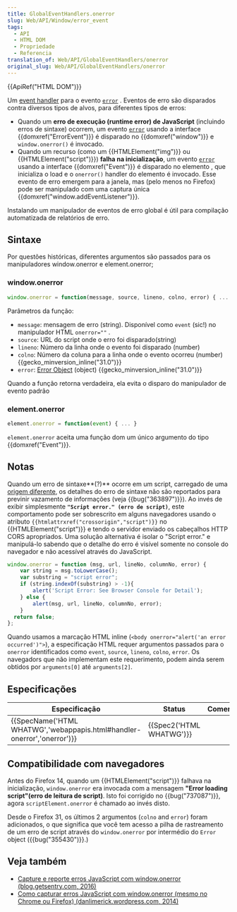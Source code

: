 ```yaml
---
title: GlobalEventHandlers.onerror
slug: Web/API/Window/error_event
tags:
  - API
  - HTML DOM
  - Propriedade
  - Referencia
translation_of: Web/API/GlobalEventHandlers/onerror
original_slug: Web/API/GlobalEventHandlers/onerror
---
```

{{ApiRef("HTML DOM")}}

Um [event handler](/pt-BR/docs/Web/Guide/Events/Event_handlers) para o evento [`error`](/en-US/docs/Web/Events/error) . Eventos de erro são disparados contra diversos tipos de alvos, para diferentes tipos de erros:

- Quando um **erro de execução (runtime error) de JavaScript** (incluindo erros de sintaxe) ocorrem, um evento [`error`](/en-US/docs/Web/Events/error) usando a interface {{domxref("ErrorEvent")}} é disparado no {{domxref("window")}} e `window.onerror()` é invocado.
- Quando um recurso (como um {{HTMLElement("img")}} ou {{HTMLElement("script")}}) **falha na inicialização**, um evento [`error`](/en-US/docs/Web/Events/error) usando a interface {{domxref("Event")}} é disparado no elemento , que inicializa o load e o `onerror()` handler do elemento é invocado. Esse evento de erro emergem para a janela, mas (pelo menos no Firefox) pode ser manipulado com uma captura única {{domxref("window.addEventListener")}}.

Instalando um manipulador de eventos de erro global é útil para compilação automatizada de relatórios de erro.

## Sintaxe

Por questões históricas, diferentes argumentos são passados para os manipuladores window\.onerror e element.onerror;

### window\.onerror

```js
window.onerror = function(message, source, lineno, colno, error) { ... }
```

Parâmetros da função:

- `message`: mensagem de erro (string). Disponível como `event` (sic!) no manipulador HTML `onerror=""` .
- `source`: URL do script onde o erro foi disparado(string)
- `lineno`: Número da linha onde o evento foi disparado (number)
- `colno`: Número da coluna para a linha onde o evento ocorreu (number) {{gecko_minversion_inline("31.0")}}
- `error`: [Error Object](/pt-BR/docs/Web/JavaScript/Reference/Global_Objects/Error) (object) {{gecko_minversion_inline("31.0")}}

Quando a função retorna verdadeira, ela evita o disparo do manipulador de evento padrão

### element.onerror

```js
element.onerror = function(event) { ... }
```

`element.onerror` aceita uma função dom um único argumento do tipo {{domxref("Event")}}.

## Notas

Quando um erro de sintaxe**(?)** ocorre em um script, carregado de uma [origem diferente](/pt-BR/docs/Web/Security/Same-origin_policy), os detalhes do erro de sintaxe não são reportados para previnir vazamento de informações (veja {{bug("363897")}}). Ao invés de exibir simplesmente **`"Script error." (erro de script)`**, este comportamento pode ser sobrescrito em alguns navegadores usando o atributo `{{htmlattrxref("crossorigin","script")}}` no {{HTMLElement("script")}} e tendo o servidor enviado os cabeçalhos HTTP CORS apropriados. Uma solução alternativa é isolar o "Script error." e manipulá-lo sabendo que o detalhe do erro é visível somente no console do navegador e não acessível através do JavaScript.

```js
window.onerror = function (msg, url, lineNo, columnNo, error) {
    var string = msg.toLowerCase();
    var substring = "script error";
    if (string.indexOf(substring) > -1){
        alert('Script Error: See Browser Console for Detail');
    } else {
        alert(msg, url, lineNo, columnNo, error);
    }
  return false;
};
```

Quando usamos a marcação HTML inline (`<body onerror="alert('an error occurred')">`), a especificação HTML requer argumentos passados para o `onerror` identificados como `event`, `source`, `lineno`, `colno`, `error`. Os navegadors que não implementam este requerimento, podem ainda serem obtidos por `arguments[0]` até `arguments[2]`.

## Especificações

| Especificação                                                                                    | Status                           | Comentário |
| ------------------------------------------------------------------------------------------------ | -------------------------------- | ---------- |
| {{SpecName('HTML WHATWG','webappapis.html#handler-onerror','onerror')}} | {{Spec2('HTML WHATWG')}} |            |

## Compatibilidade com navegadores

Antes do Firefox 14, quando um {{HTMLElement("script")}} falhava na inicialização, `window.onerror` era invocada com a mensagem **"Error loading script"(erro de leitura de script)**. Isto foi corrigido no {{bug("737087")}}, agora `scriptElement.onerror` é chamado ao invés disto.

Desde o Firefox 31, os últimos 2 argumentos (`colno` and `error`) foram adicionados, o que significa que você tem acesso a pilha de rastreamento de um erro de script através do `window.onerror` por intermédio do `Error` object ({{bug("355430")}}.)

## Veja também

- [Capture e reporte erros JavaScript com window.onerror (blog.getsentry.com, 2016)](https://blog.getsentry.com/2016/01/04/client-javascript-reporting-window-onerror.html)
- [Como capturar erros JavaScript com window.onerror (mesmo no Chrome ou Firefox) (danlimerick.wordpress.com, 2014)](https://danlimerick.wordpress.com/2014/01/18/how-to-catch-javascript-errors-with-window-onerror-even-on-chrome-and-firefox/)
